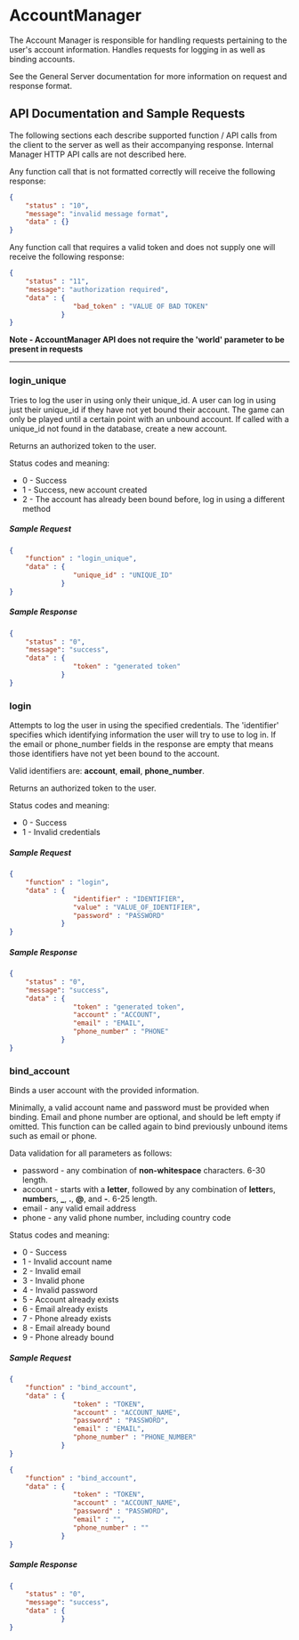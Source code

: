 # AccountManager

The Account Manager is responsible for handling requests pertaining to the user's account information. Handles requests for logging in as well as binding accounts.

See the General Server documentation for more information on request and response format.


## API Documentation and Sample Requests

The following sections each describe supported function / API calls from the client to the server as well as their accompanying response. Internal Manager HTTP API calls are not described here.


Any function call that is not formatted correctly will receive the following response:
```json
{
	"status" : "10",
	"message": "invalid message format",
	"data" : {}
}
```

Any function call that requires a valid token and does not supply one will receive the following response:
```json
{
	"status" : "11",
	"message": "authorization required",
	"data" : {
				"bad_token" : "VALUE OF BAD TOKEN"
			 }
}
```

**Note - AccountManager API does not require the 'world' parameter to be present in requests**

---

### login\_unique

Tries to log the user in using only their unique\_id.
A user can log in using just their unique\_id if they have not yet bound their account.
The game can only be played until a certain point with an unbound account.
If called with a unique\_id not found in the database, create a new account.

Returns an authorized token to the user.

Status codes and meaning:

- 0 - Success
- 1 - Success, new account created
- 2 - The account has already been bound before, log in using a different method


##### Sample Request
```json
{
	"function" : "login_unique",
	"data" : {
				"unique_id" : "UNIQUE_ID"
			 }
}
```

##### Sample Response
```json
{
	"status" : "0",
	"message": "success",
	"data" : {
				"token" : "generated token"
			 }
}
```


### login

Attempts to log the user in using the specified credentials.
The 'identifier' specifies which identifying information the user will try to use to log in. 
If the email or phone\_number fields in the response are empty that means those identifiers have not yet been bound to the account.

Valid identifiers are: **account**, **email**, **phone\_number**. 

Returns an authorized token to the user.

Status codes and meaning:

- 0 - Success
- 1 - Invalid credentials


##### Sample Request
```json
{
	"function" : "login",
	"data" : {
				"identifier" : "IDENTIFIER",
				"value" : "VALUE_OF_IDENTIFIER",
				"password" : "PASSWORD"
			 }
}
```

##### Sample Response
```json
{
	"status" : "0",
	"message": "success",
	"data" : {
				"token" : "generated token",
				"account" : "ACCOUNT",
				"email" : "EMAIL",
				"phone_number" : "PHONE"
			 }
}
```


### bind\_account

Binds a user account with the provided information.

Minimally, a valid account name and password must be provided when binding.
Email and phone number are optional, and should be left empty if omitted.
This function can be called again to bind previously unbound items such as email or phone.

Data validation for all parameters as follows:
- password - any combination of **non-whitespace** characters. 6-30 length.
- account - starts with a **letter**, followed by any combination of **letter**s, **number**s, **\_**, **.**, **@**, and **-**. 6-25 length.
- email - any valid email address
- phone - any valid phone number, including country code

Status codes and meaning:

- 0 - Success
- 1 - Invalid account name
- 2 - Invalid email
- 3 - Invalid phone
- 4 - Invalid password
- 5 - Account already exists
- 6 - Email already exists
- 7 - Phone already exists
- 8 - Email already bound
- 9 - Phone already bound



##### Sample Request
```json
{
	"function" : "bind_account",
	"data" : {
				"token" : "TOKEN",
				"account" : "ACCOUNT_NAME",
				"password" : "PASSWORD",
				"email" : "EMAIL",
				"phone_number" : "PHONE_NUMBER"
			 }
}
```

```json
{
	"function" : "bind_account",
	"data" : {
				"token" : "TOKEN",
				"account" : "ACCOUNT_NAME",
				"password" : "PASSWORD",
				"email" : "",
				"phone_number" : ""
			 }
}
```

##### Sample Response
```json
{
	"status" : "0",
	"message": "success",
	"data" : {
			 }
}
```



